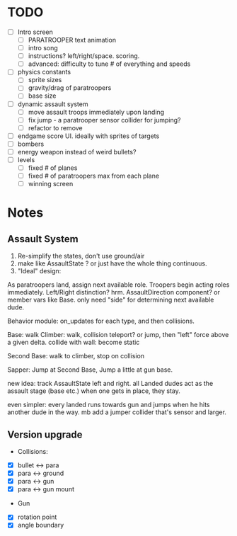 # TODO

- [ ] Intro screen
  - [ ] PARATROOPER text animation
  - [ ] intro song
  - [ ] instructions? left/right/space. scoring.
  - [ ] advanced: difficulty to tune # of everything and speeds
- [ ] physics constants
  - [ ] sprite sizes
  - [ ] gravity/drag of paratroopers
  - [ ] base size
- [ ] dynamic assault system
  - [ ] move assault troops immediately upon landing
  - [ ] fix jump - a paratrooper sensor collider for jumping?
  - [ ] refactor to remove 
- [ ] endgame score UI. ideally with sprites of targets
- [ ] bombers
- [ ] energy weapon instead of weird bullets?
- [ ] levels
  - [ ] fixed # of planes
  - [ ] fixed # of paratroopers max from each plane
  - [ ] winning screen

# Notes
## Assault System

1. Re-simplify the states, don't use ground/air
2. make like AssaultState ? or just have the whole thing continuous.
3. "Ideal" design:

As paratroopers land, assign next available role.
Troopers begin acting roles immediately. 
Left/Right distinction? hrm. 
AssaultDirection component? or member vars like Base.
only need "side" for determining next available dude.

Behavior module: on_updates for each type, and then collisions.

Base: walk
Climber: walk, collision teleport? or jump, then "left" force above a given delta.
collide with wall: become static

Second Base: walk to climber, stop on collision

Sapper: Jump at Second Base, Jump a little at gun base.

new idea: track AssaultState left and right. all Landed dudes act as the assault stage (base etc.)
when one gets in place, they stay.

even simpler: every landed runs towards gun and jumps when he hits another dude in the way. mb add a jumper collider that's sensor and larger.


## Version upgrade

* Collisions:
 - [X] bullet <-> para
 - [X] para <-> ground
 - [X] para <-> gun
-  [X] para <-> gun mount
* Gun
 - [X] rotation point
 - [X] angle boundary